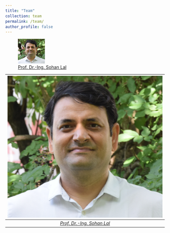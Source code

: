 ```yaml
---
title: "Team"
collection: team
permalink: /team/
author_profile: false
---
```

<figure>
  <img src="../images/Sohan_Lal_TUHH.jpg" style="width:20%" title="Prof. Dr.-Ing. Sohan Lal" />
  <figcaption> <a href="https://sohansharma.github.io/group/sohan/"> Prof. Dr.-Ing. Sohan Lal </a> </figcaption>
</figure>

|![space-1.jpg](../images/Sohan_Lal_TUHH.jpg)| 
|:--:| 
| *<a href="https://sohansharma.github.io/team/sohan/"> Prof. Dr.-Ing. Sohan Lal </a>* |
